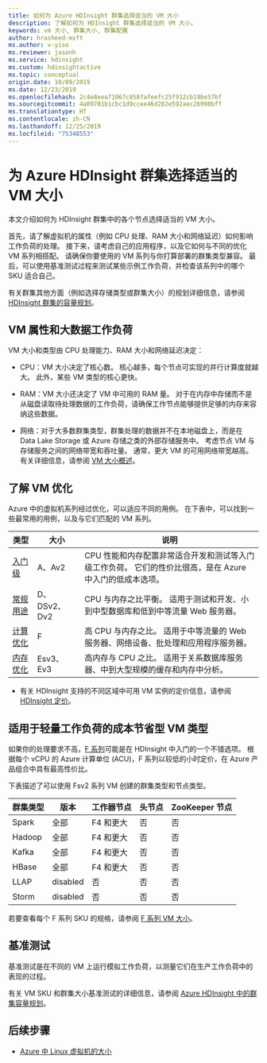 ```yaml
---
title: 如何为 Azure HDInsight 群集选择适当的 VM 大小
description: 了解如何为 HDInsight 群集选择适当的 VM 大小。
keywords: vm 大小, 群集大小, 群集配置
author: hrasheed-msft
ms.author: v-yiso
ms.reviewer: jasonh
ms.service: hdinsight
ms.custom: hdinsightactive
ms.topic: conceptual
origin.date: 10/09/2019
ms.date: 12/23/2019
ms.openlocfilehash: 2c4e8eea71067c858fafeefc25f912cb19be57bf
ms.sourcegitcommit: 4a09701b1cbc1d9ccee46d282e592aec26998bff
ms.translationtype: HT
ms.contentlocale: zh-CN
ms.lasthandoff: 12/25/2019
ms.locfileid: "75348553"
---
```

# <a name="selecting-the-right-vm-size-for-your-azure-hdinsight-cluster"></a>为 Azure HDInsight 群集选择适当的 VM 大小

本文介绍如何为 HDInsight 群集中的各个节点选择适当的 VM 大小。 

首先，请了解虚拟机的属性（例如 CPU 处理、RAM 大小和网络延迟）如何影响工作负荷的处理。 接下来，请考虑自己的应用程序，以及它如何与不同的优化 VM 系列相搭配。 请确保你要使用的 VM 系列与你打算部署的群集类型兼容。 最后，可以使用基准测试过程来测试某些示例工作负荷，并检查该系列中的哪个 SKU 适合自己。

有关群集其他方面（例如选择存储类型或群集大小）的规划详细信息，请参阅 [HDInsight 群集的容量规划](hdinsight-capacity-planning.md)。

## <a name="vm-properties-and-big-data-workloads"></a>VM 属性和大数据工作负荷

VM 大小和类型由 CPU 处理能力、RAM 大小和网络延迟决定：

- CPU：VM 大小决定了核心数。 核心越多，每个节点可实现的并行计算度就越大。 此外，某些 VM 类型的核心更快。

- RAM：VM 大小还决定了 VM 中可用的 RAM 量。 对于在内存中存储而不是从磁盘读取待处理数据的工作负荷，请确保工作节点能够提供足够的内存来容纳这些数据。

- 网络：对于大多数群集类型，群集处理的数据并不在本地磁盘上，而是在 Data Lake Storage 或 Azure 存储之类的外部存储服务中。 考虑节点 VM 与存储服务之间的网络带宽和吞吐量。 通常，更大 VM 的可用网络带宽越高。 有关详细信息，请参阅 [VM 大小概述](https://docs.microsoft.com/azure/virtual-machines/linux/sizes)。

## <a name="understanding-vm-optimization"></a>了解 VM 优化

Azure 中的虚拟机系列经过优化，可以适应不同的用例。 在下表中，可以找到一些最常用的用例，以及与它们匹配的 VM 系列。

| 类型                     | 大小           |    说明       |
|--------------------------|-------------------|------------------------------------------------------------------------------------------------------------------------------------|
| [入门级](../virtual-machines/linux/sizes-general.md)          | A、Av2  | CPU 性能和内存配置非常适合开发和测试等入门级工作负荷。 它们的性价比很高，是在 Azure 中入门的低成本选项。 |
| [常规用途](../virtual-machines/linux/sizes-general.md)          | D、DSv2、Dv2  | CPU 与内存之比平衡。 适用于测试和开发、小到中型数据库和低到中等流量 Web 服务器。 |
| [计算优化](../virtual-machines/linux/sizes-compute.md)        | F           | 高 CPU 与内存之比。 适用于中等流量的 Web 服务器、网络设备、批处理和应用程序服务器。        |
| [内存优化](../virtual-machines/linux/sizes-memory.md)         | Esv3、Ev3  | 高内存与 CPU 之比。 适用于关系数据库服务器、中到大型规模的缓存和内存中分析。                 |

- 有关 HDInsight 支持的不同区域中可用 VM 实例的定价信息，请参阅 [HDInsight 定价](https://www.azure.cn/pricing/details/hdinsight/)。

## <a name="cost-saving-vm-types-for-light-workloads"></a>适用于轻量工作负荷的成本节省型 VM 类型

如果你的处理要求不高，[F 系列](https://azure.microsoft.com/blog/f-series-vm-size/)可能是在 HDInsight 中入门的一个不错选项。 根据每个 vCPU 的 Azure 计算单位 (ACU)，F 系列以较低的小时定价，在 Azure 产品组合中具有最高性价比。

下表描述了可以使用 Fsv2 系列 VM 创建的群集类型和节点类型。

| 群集类型 | 版本 | 工作器节点 | 头节点 | ZooKeeper 节点 |
|---|---|---|---|---|
| Spark | 全部 | F4 和更大 | 否 | 否 |
| Hadoop | 全部 | F4 和更大 | 否 | 否 |
| Kafka | 全部 | F4 和更大 | 否 | 否 |
| HBase | 全部 | F4 和更大 | 否 | 否 |
| LLAP | disabled | 否 | 否 | 否 |
| Storm | disabled | 否 | 否 | 否 |


若要查看每个 F 系列 SKU 的规格，请参阅 [F 系列 VM 大小](https://azure.microsoft.com/blog/f-series-vm-size/)。

## <a name="benchmarking"></a>基准测试

基准测试是在不同的 VM 上运行模拟工作负荷，以测量它们在生产工作负荷中的表现的过程。 

有关 VM SKU 和群集大小基准测试的详细信息，请参阅 [Azure HDInsight 中的群集容量规划](hdinsight-capacity-planning.md#choose-the-vm-size-and-type)。

## <a name="next-steps"></a>后续步骤

- [Azure 中 Linux 虚拟机的大小](../virtual-machines/linux/sizes.md)

